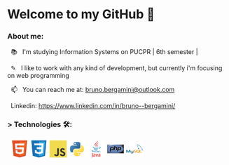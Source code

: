 
<h1>Welcome to my GitHub 👋</h1>

<h3>About me:</h3>

&nbsp; 📚 &nbsp; I'm studying Information Systems on PUCPR | 6th semester |

&nbsp; ✎ &nbsp; I like to work with any kind of development, but currently i'm focusing on web programming

&nbsp; 📫 &nbsp; You can reach me at: bruno.bergamini@outlook.com

&nbsp; Linkedin: https://www.linkedin.com/in/bruno--bergamini/

<h3>> Technologies 🛠:
<br>
<br>
&nbsp;
<img src="https://raw.githubusercontent.com/devicons/devicon/master/icons/html5/html5-original.svg" alt="drawing" width="40"/>
<img src="https://raw.githubusercontent.com/devicons/devicon/master/icons/css3/css3-original.svg" alt="drawing" width="40"/>
<img src="https://raw.githubusercontent.com/devicons/devicon/master/icons/javascript/javascript-original.svg" alt="drawing" width="40"/>
<img src="https://raw.githubusercontent.com/devicons/devicon/master/icons/python/python-original.svg" alt="drawing" width="40"/>
<img src="https://raw.githubusercontent.com/devicons/devicon/master/icons/java/java-original-wordmark.svg" alt="drawing" width="40"/>
<img src="https://raw.githubusercontent.com/devicons/devicon/master/icons/php/php-original.svg" alt="drawing" width="40"/>
<img src="https://raw.githubusercontent.com/devicons/devicon/master/icons/mysql/mysql-original-wordmark.svg" alt="drawing" width="40"/>
  
<br>
